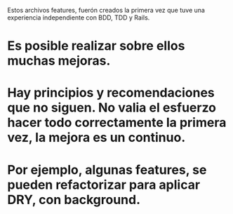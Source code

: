 Estos archivos features, fuerón creados la primera vez que tuve una experiencia independiente con BDD, TDD y Rails.

# Es posible realizar sobre ellos muchas mejoras.
# Hay principios y recomendaciones que no siguen. No valia el esfuerzo hacer todo correctamente la primera vez, la mejora es un continuo. 
# Por ejemplo, algunas features, se pueden refactorizar para aplicar DRY, con background.
